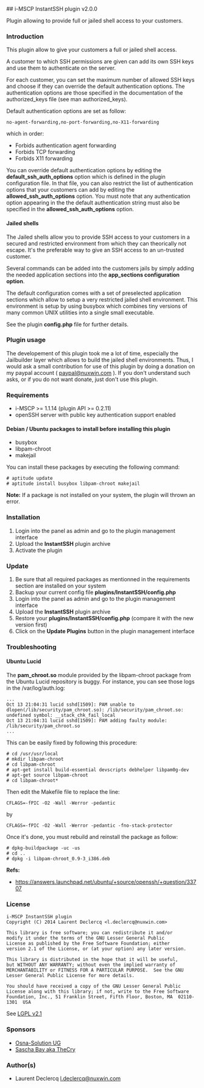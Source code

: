 ## i-MSCP InstantSSH plugin v2.0.0

Plugin allowing to provide full or jailed shell access to your customers.

### Introduction

This plugin allow to give your customers a full or jailed shell access.

A customer to which SSH permissions are given can add its own SSH keys and use them to authenticate on the server.

For each customer, you can set the maximum number of allowed SSH keys and choose if they can override the default
authentication options. The authentication options are those specified in the documentation of the authorized_keys file
(see man authorized_keys).

Default authentication options are set as follow:

	no-agent-forwarding,no-port-forwarding,no-X11-forwarding

which in order:

* Forbids authentication agent forwarding
* Forbids TCP forwarding
* Forbids X11 forwarding

You can override default authentication options by editing the **default_ssh_auth_options** option which is defined in
the plugin configuration file. In that file, you can also restrict the list of authentication options that your
customers can add by editing the **allowed_ssh_auth_options** option. You must note that any authentication option
appearing in the the default authentication string must also be specified in the **allowed_ssh_auth_options** option.

#### Jailed shells

The Jailed shells allow you to provide SSH access to your customers in a secured and restricted environment from which
they can theorically not escape. It's the preferable way to give an SSH access to an un-trusted customer.

Several commands can be added into the customers jails by simply adding the needed application sections into the
**app_sections configuration option**.

The default configuration comes with a set of preselected application sections which allow to setup a very
restricted jailed shell environment. This environment is setup by using busybox which combines tiny versions of many
common UNIX utilities into a single small executable.

See the plugin **config.php** file for further details.

### Plugin usage

The developement of this plugin took me a lot of time, especially the Jailbuilder layer which allows to build the jailed
shell environments. Thus, I would ask a small contribution for use of this plugin by doing a donation on my paypal
account ( paypal@nuxwin.com ). If you don't understand such asks, or if you do not want donate, just don't use this
plugin.

### Requirements

* i-MSCP >= 1.1.14 (plugin API >= 0.2.11)
* openSSH server with public key authentication support enabled

#### Debian / Ubuntu packages to install before installing this plugin

* busybox
* libpam-chroot
* makejail

You can install these packages by executing the following command:

	# aptitude update
	# aptitude install busybox libpam-chroot makejail

**Note:** If a package is not installed on your system, the plugin will thrown an error.

### Installation

1. Login into the panel as admin and go to the plugin management interface
2. Upload the **InstantSSH** plugin archive
3. Activate the plugin

### Update

1. Be sure that all required packages as mentionned in the requirements section are installed on your system
2. Backup your current config file **plugins/InstantSSH/config.php**
3. Login into the panel as admin and go to the plugin management interface
4. Upload the **InstantSSH** plugin archive
5. Restore your **plugins/InstantSSH/config.php** (compare it with the new version first)
6. Click on the **Update Plugins** button in the plugin management interface

### Troubleshooting

#### Ubuntu Lucid

The **pam_chroot.so** module provided by the libpam-chroot package from the Ubuntu Lucid repository is buggy.
For instance, you can see those logs in the /var/log/auth.log:

	...
	Oct 13 21:04:31 lucid sshd[1509]: PAM unable to dlopen(/lib/security/pam_chroot.so): /lib/security/pam_chroot.so: undefined symbol: __stack_chk_fail_local
	Oct 13 21:04:31 lucid sshd[1509]: PAM adding faulty module: /lib/security/pam_chroot.so
	...

This can be easily fixed by following this procedure:

	# cd /usr/usr/local
	# mkdir libpam-chroot
	# cd libpam-chroot
	# apt-get install build-essential devscripts debhelper libpam0g-dev
	# apt-get source libpam-chroot
	# cd libpam-chroot*

Then edit the Makefile file to replace the line:

	CFLAGS=-fPIC -O2 -Wall -Werror -pedantic

by

	CFLAGS=-fPIC -O2 -Wall -Werror -pedantic -fno-stack-protector


Once it's done, you must rebuild and reinstall the package as follow:

	# dpkg-buildpackage -uc -us
	# cd ..
	# dpkg -i libpam-chroot_0.9-3_i386.deb

**Refs:**
  - https://answers.launchpad.net/ubuntu/+source/openssh/+question/33707

### License

	i-MSCP InstantSSH plugin
	Copyright (C) 2014 Laurent Declercq <l.declercq@nuxwin.com>

	This library is free software; you can redistribute it and/or
 	modify it under the terms of the GNU Lesser General Public
	License as published by the Free Software Foundation; either
	version 2.1 of the License, or (at your option) any later version.

	This library is distributed in the hope that it will be useful,
	but WITHOUT ANY WARRANTY; without even the implied warranty of
	MERCHANTABILITY or FITNESS FOR A PARTICULAR PURPOSE.  See the GNU
	Lesser General Public License for more details.

	You should have received a copy of the GNU Lesser General Public
	License along with this library; if not, write to the Free Software
	Foundation, Inc., 51 Franklin Street, Fifth Floor, Boston, MA  02110-1301  USA

 See [LGPL v2.1](http://www.gnu.org/licenses/lgpl-2.1.txt "LGPL v2.1")

### Sponsors

  - [Osna-Solution UG](http://portal.osna-solution.de "Osna-Solution UG")
  - [Sascha Bay aka TheCry](https://github.com/thecry "Sascha Bay")

### Author(s)

 * Laurent Declercq <l.declercq@nuxwin.com>
